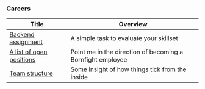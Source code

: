 ### Careers

<!-- prettier-ignore-start -->
<!-- start_toc -->
| Title | Overview |
|---|---|
| [Backend assignment](/careers/backend-assignment.md#readme) | A simple task to evaluate your skillset |
| [A list of open positions](/careers/open-jobs.md#readme) | Point me in the direction of becoming a Bornfight employee |
| [Team structure](/careers/team-structure.md#readme) | Some insight of how things tick from the inside |
<!-- end_toc -->
<!-- prettier-ignore-end -->
